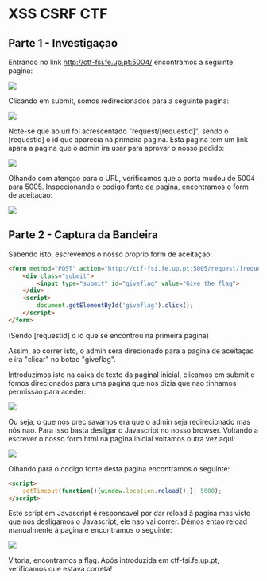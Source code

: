 # XSS CSRF CTF

## Parte 1 - Investigaçao

Entrando no link http://ctf-fsi.fe.up.pt:5004/ encontramos a seguinte pagina: 

![](../pictures/CTF6mainpage.png)

Clicando em submit, somos redirecionados para a seguinte pagina:

![](../pictures/CTF6just.png)

Note-se que ao url foi acrescentado "request/[requestid]", sendo o [requestid] o id que aparecia na primeira pagina.
Esta pagina tem um link apara a pagina que o admin ira usar para aprovar o nosso pedido:

![](../pictures/CTF6adminpage.png)

Olhando com atençao para o URL, verificamos que a porta mudou de 5004 para 5005.
Inspecionando o codigo fonte da pagina, encontramos o form de aceitaçao:

![](../pictures/CTF6acceptform.png)

## Parte 2 - Captura da Bandeira

Sabendo isto, escrevemos o nosso proprio form de aceitaçao:

```html
<form method="POST" action="http://ctf-fsi.fe.up.pt:5005/request/[requestid]/approve" role="form" hidden>
    <div class="submit">
        <input type="submit" id="giveflag" value="Give the flag">
    </div>
    <script>
        document.getElementById('giveflag').click();
    </script>
</form>
```
(Sendo [requestid] o id que se encontrou na primeira pagina)

Assim, ao correr isto, o admin sera direcionado para a pagina de aceitaçao e ira "clicar" no botao "giveflag".

Introduzimos isto na caixa de texto da paginal inicial, clicamos em submit e fomos direcionados para uma pagina que nos dizia que nao tinhamos permissao para aceder:

![](../pictures/CTF6error.png)

Ou seja, o que nós precisavamos era que o admin seja redirecionado mas nós nao. Para isso basta desligar o Javascript no nosso browser.
Voltando a escrever o nosso form html na pagina inicial voltamos outra vez aqui:

![](../pictures/CTF6just.png)

Olhando para o codigo fonte desta pagina encontramos o seguinte:

```html
<script>
    setTimeout(function(){window.location.reload();}, 5000);
</script>
```
Este script em Javascript é responsavel por dar reload à pagina mas visto que nos desligamos o Javascript, ele nao vai correr.
Démos entao reload manualmente à pagina e encontramos o seguinte:

![](../pictures/CTF6flag.png)

Vitoria, encontramos a flag.
Após introduzida em ctf-fsi.fe.up.pt, verificamos que estava correta!
